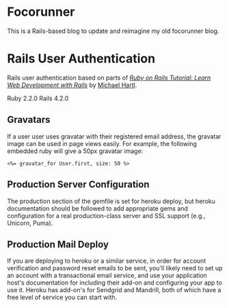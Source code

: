 Focorunner
==========

This is a Rails-based blog to update and reimagine my old focorunner blog.


Rails User Authentication
==========

Rails user authentication based on parts of [*Ruby on Rails Tutorial:
Learn Web Development with Rails*](http://www.railstutorial.org/)
by [Michael Hartl](http://www.michaelhartl.com/).

Ruby 2.2.0
Rails 4.2.0


## Gravatars
If a user user uses gravatar with their registered email address, the 
gravatar image can be used in page views easily. For example, the following
embedded ruby will give a 50px gravatar image:

    <%= gravatar_for User.first, size: 50 %>

## Production Server Configuration
The production section of the gemfile is set for heroku deploy, but heroku
documentation should be followed to add appropriate gems and configuration
for a real production-class server and SSL support (e.g., Unicorn, Puma).

## Production Mail Deploy
If you are deploying to heroku or a similar service, in order for
account verification and password reset emails to be sent, you'll likely
need to set up an account with a transactional email service, and use your
application host's documentation for including their add-on and configuring
your app to use it. Heroku has add-on's for Sendgrid and Mandrill, both of
which have a free level of service you can start with.
